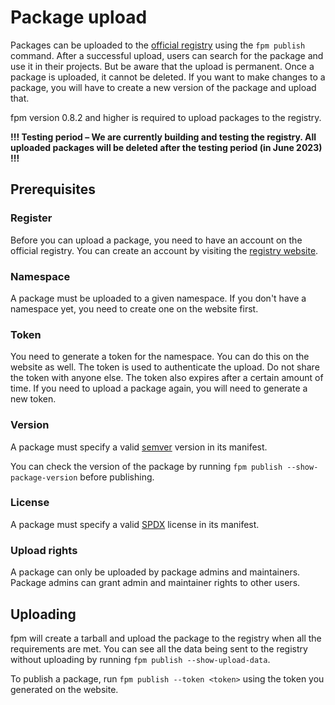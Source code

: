 # Package upload

Packages can be uploaded to the [official registry](https://registry-frontend.vercel.app) using the `fpm publish` command. After a successful upload, users can search for the package and use it in their projects. But be aware that the upload is permanent. Once a package is uploaded, it cannot be deleted. If you want to make changes to a package, you will have to create a new version of the package and upload that.

fpm version 0.8.2 and higher is required to upload packages to the registry.

**!!! Testing period – We are currently building and testing the registry. All uploaded packages will be deleted after the testing period (in June 2023) !!!**

## Prerequisites

### Register

Before you can upload a package, you need to have an account on the official registry. You can create an account by visiting the [registry website](https://registry-frontend.vercel.app).

### Namespace

A package must be uploaded to a given namespace. If you don't have a namespace yet, you need to create one on the website first.

### Token

You need to generate a token for the namespace. You can do this on the website as well. The token is used to authenticate the upload. Do not share the token with anyone else. The token also expires after a certain amount of time. If you need to upload a package again, you will need to generate a new token.

### Version

A package must specify a valid [semver](https://semver.org/) version in its manifest.

You can check the version of the package by running `fpm publish --show-package-version` before publishing.

### License

A package must specify a valid [SPDX](https://spdx.org/licenses/) license in its manifest.

### Upload rights

A package can only be uploaded by package admins and maintainers. Package admins can grant admin and maintainer rights to other users.

## Uploading

fpm will create a tarball and upload the package to the registry when all the requirements are met. You can see all the data being sent to the registry without uploading by running `fpm publish --show-upload-data`.

To publish a package, run `fpm publish --token <token>` using the token you generated on the website.